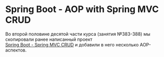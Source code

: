 # Spring Boot - AOP with Spring MVC CRUD

Во второй половине десятой части курса (занятия №383-388) мы скопировали ранее написанный проект  
[Spring Boot - Spring MVC CRUD](https://github.com/AlesiaSherstneva/spring-hibernate-for-beginners/tree/master/07-spring-boot-spring-mvc-crud) 
и добавили в него несколько AOP-аспектов.